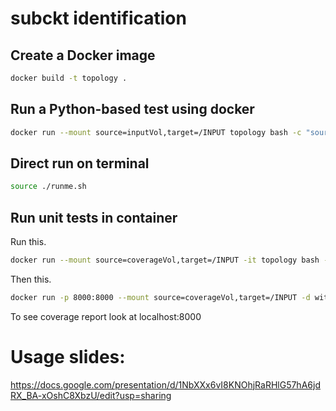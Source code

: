 # subckt identification

## Create a Docker image 
```bash
docker build -t topology .
```

## Run a Python-based test using docker

```bash
docker run --mount source=inputVol,target=/INPUT topology bash -c "source /sympy/bin/activate && cd /DEMO && source runme.sh"
```

## Direct run on terminal
```bash
source ./runme.sh
```

## Run unit tests in container

Run this.
```bash
docker run --mount source=coverageVol,target=/INPUT -it topology bash -c "source sympy/bin/activate && cd DEMO/src && rm -rf __pycache__ && pytest --cov=. && coverage html && rm -rf /INPUT/htmlcov && mv htmlcov /INPUT"
```

Then this.
```bash
docker run -p 8000:8000 --mount source=coverageVol,target=/INPUT -d with_python bash -c "source sympy/bin/activate && cd INPUT/htmlcov && python -m http.server"
```

To see coverage report look at localhost:8000


# Usage slides:
https://docs.google.com/presentation/d/1NbXXx6vI8KNOhjRaRHlG57hA6jdRX_BA-xOshC8XbzU/edit?usp=sharing
